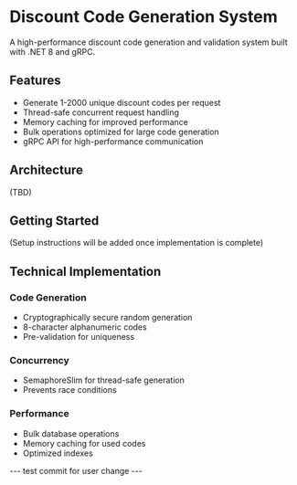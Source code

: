# Discount Code Generation System

A high-performance discount code generation and validation system built with .NET 8 and gRPC.

## Features
- Generate 1-2000 unique discount codes per request
- Thread-safe concurrent request handling
- Memory caching for improved performance
- Bulk operations optimized for large code generation
- gRPC API for high-performance communication

## Architecture
(TBD)

## Getting Started

(Setup instructions will be added once implementation is complete)

## Technical Implementation

### Code Generation
- Cryptographically secure random generation
- 8-character alphanumeric codes
- Pre-validation for uniqueness

### Concurrency
- SemaphoreSlim for thread-safe generation
- Prevents race conditions

### Performance
- Bulk database operations
- Memory caching for used codes
- Optimized indexes

--- test commit for user change ---